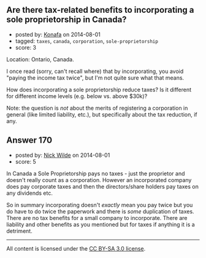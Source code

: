 ## Are there tax-related benefits to incorporating a sole proprietorship in Canada?

- posted by: [Konafa](https://stackexchange.com/users/1427378/konafa) on 2014-08-01
- tagged: `taxes`, `canada`, `corporation`, `sole-proprietorship`
- score: 3

Location: Ontario, Canada.

I once read (sorry, can't recall where) that by incorporating, you avoid "paying the income tax twice", but I'm not quite sure what that means.

How does incorporating a sole proprietorship reduce taxes? Is it different for different income levels (e.g. below vs. above $30k)?

Note: the question is *not* about the merits of registering a corporation in general (like limited liability, etc.), but specifically about the tax reduction, if any.


## Answer 170

- posted by: [Nick Wilde](https://stackexchange.com/users/454046/nick-wilde) on 2014-08-01
- score: 5

In Canada a Sole Proprietorship pays no taxes - just the proprietor  and doesn't really count as a corporation. However an incorporated company does pay corporate taxes and then the directors/share holders pay taxes on any dividends etc. 

So in summary incorporating doesn't *exactly* mean you pay twice but you do have to do twice the paperwork and there is *some* duplication of taxes. There are no tax benefits for a small company to incorporate. There are liability and other benefits as you mentioned but for taxes if anything it is a detriment.



---

All content is licensed under the [CC BY-SA 3.0 license](https://creativecommons.org/licenses/by-sa/3.0/).
